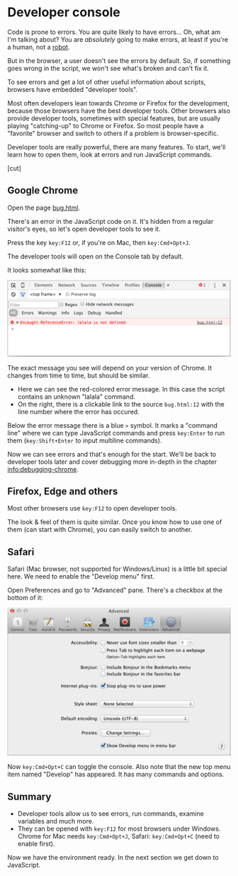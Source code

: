 # Developer console

Code is prone to errors. You are quite likely to have errors... Oh, what am I'm talking about? You are *absolutely* going to make errors, at least if you're a human, not a [robot](https://en.wikipedia.org/wiki/Bender_(Futurama)).

But in the browser, a user doesn't see the errors by default. So, if something goes wrong in the script, we won't see what's broken and can't fix it.

To see errors and get a lot of other useful information about scripts, browsers have embedded "developer tools".

Most often developers lean towards Chrome or Firefox for the development, because those browsers have the best developer tools. Other browsers also provide developer tools, sometimes with special features, but are usually playing "catching-up" to Chrome or Firefox. So most people have a "favorite" browser and switch to others if a problem is browser-specific.

Developer tools are really powerful, there are many features. To start, we'll learn how to open them, look at errors and run JavaScript commands.

[cut]

## Google Chrome

Open the page [bug.html](bug.html).

There's an error in the JavaScript code on it. It's hidden from a regular visitor's eyes, so let's open developer tools to see it.

Press the key `key:F12` or, if you're on Mac, then `key:Cmd+Opt+J`.

The developer tools will open on the Console tab by default.

It looks somewhat like this:

![chrome](chrome.png)

The exact message you see will depend on your version of Chrome. It changes from time to time, but should be similar.

- Here we can see the red-colored error message. In this case the script contains an unknown "lalala" command.
- On the right, there is a clickable link to the source `bug.html:12` with the line number where the error has occured.

Below the error message there is a blue `>` symbol. It marks a "command line" where we can type JavaScript commands and press `key:Enter` to run them (`key:Shift+Enter` to input multiline commands).

Now we can see errors and that's enough for the start. We'll be back to developer tools later and cover debugging more in-depth in the chapter <info:debugging-chrome>.


## Firefox, Edge and others

Most other browsers use `key:F12` to open developer tools.

The look & feel of them is quite similar. Once you know how to use one of them (can start with Chrome), you can easily switch to another.

## Safari

Safari (Mac browser, not supported for Windows/Linux) is a little bit special here. We need to enable the "Develop menu" first.

Open Preferences and go to "Advanced" pane. There's a checkbox at the bottom of it:

![safari](safari.png)

Now `key:Cmd+Opt+C` can toggle the console. Also note that the new top menu item named "Develop" has appeared. It has many commands and options.

## Summary

- Developer tools allow us to see errors, run commands, examine variables and much more.
- They can be opened with `key:F12` for most browsers under Windows. Chrome for Mac needs `key:Cmd+Opt+J`, Safari: `key:Cmd+Opt+C` (need to enable first).

Now we have the environment ready. In the next section we get down to JavaScript.
